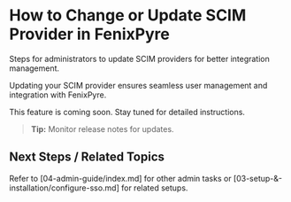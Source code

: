# How to Change or Update SCIM Provider in FenixPyre

Steps for administrators to update SCIM providers for better integration management.


Updating your SCIM provider ensures seamless user management and integration with FenixPyre.

This feature is coming soon. Stay tuned for detailed instructions.

> **Tip:** Monitor release notes for updates.

## Next Steps / Related Topics
Refer to [04-admin-guide/index.md] for other admin tasks or [03-setup-&-installation/configure-sso.md] for related setups.